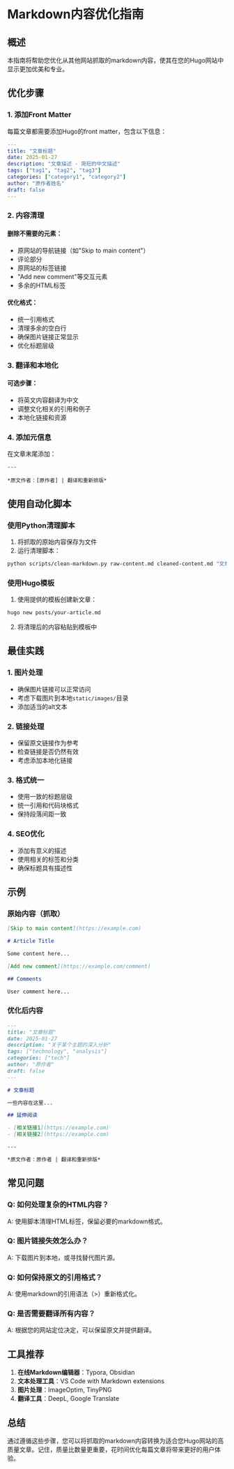 # Markdown内容优化指南

## 概述

本指南将帮助您优化从其他网站抓取的markdown内容，使其在您的Hugo网站中显示更加优美和专业。

## 优化步骤

### 1. 添加Front Matter

每篇文章都需要添加Hugo的front matter，包含以下信息：

```yaml
---
title: "文章标题"
date: 2025-01-27
description: "文章描述 - 简短的中文描述"
tags: ["tag1", "tag2", "tag3"]
categories: ["category1", "category2"]
author: "原作者姓名"
draft: false
---
```

### 2. 内容清理

#### 删除不需要的元素：
- 原网站的导航链接（如"Skip to main content"）
- 评论部分
- 原网站的标签链接
- "Add new comment"等交互元素
- 多余的HTML标签

#### 优化格式：
- 统一引用格式
- 清理多余的空白行
- 确保图片链接正常显示
- 优化标题层级

### 3. 翻译和本地化

#### 可选步骤：
- 将英文内容翻译为中文
- 调整文化相关的引用和例子
- 本地化链接和资源

### 4. 添加元信息

在文章末尾添加：
```
---

*原文作者：[原作者] | 翻译和重新排版*
```

## 使用自动化脚本

### 使用Python清理脚本

1. 将抓取的原始内容保存为文件
2. 运行清理脚本：

```bash
python scripts/clean-markdown.py raw-content.md cleaned-content.md "文章标题" "文章描述"
```

### 使用Hugo模板

1. 使用提供的模板创建新文章：

```bash
hugo new posts/your-article.md
```

2. 将清理后的内容粘贴到模板中

## 最佳实践

### 1. 图片处理
- 确保图片链接可以正常访问
- 考虑下载图片到本地`static/images/`目录
- 添加适当的alt文本

### 2. 链接处理
- 保留原文链接作为参考
- 检查链接是否仍然有效
- 考虑添加本地化链接

### 3. 格式统一
- 使用一致的标题层级
- 统一引用和代码块格式
- 保持段落间距一致

### 4. SEO优化
- 添加有意义的描述
- 使用相关的标签和分类
- 确保标题具有描述性

## 示例

### 原始内容（抓取）
```markdown
[Skip to main content](https://example.com)

# Article Title

Some content here...

[Add new comment](https://example.com/comment)

## Comments

User comment here...
```

### 优化后内容
```markdown
---
title: "文章标题"
date: 2025-01-27
description: "关于某个主题的深入分析"
tags: ["technology", "analysis"]
categories: ["tech"]
author: "原作者"
draft: false
---

# 文章标题

一些内容在这里...

## 延伸阅读

- [相关链接1](https://example.com)
- [相关链接2](https://example.com)

---

*原文作者：原作者 | 翻译和重新排版*
```

## 常见问题

### Q: 如何处理复杂的HTML内容？
A: 使用脚本清理HTML标签，保留必要的markdown格式。

### Q: 图片链接失效怎么办？
A: 下载图片到本地，或寻找替代图片源。

### Q: 如何保持原文的引用格式？
A: 使用markdown的引用语法（>）重新格式化。

### Q: 是否需要翻译所有内容？
A: 根据您的网站定位决定，可以保留原文并提供翻译。

## 工具推荐

1. **在线Markdown编辑器**：Typora, Obsidian
2. **文本处理工具**：VS Code with Markdown extensions
3. **图片处理**：ImageOptim, TinyPNG
4. **翻译工具**：DeepL, Google Translate

## 总结

通过遵循这些步骤，您可以将抓取的markdown内容转换为适合您Hugo网站的高质量文章。记住，质量比数量更重要，花时间优化每篇文章将带来更好的用户体验。 